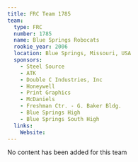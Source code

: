 ```yaml
---
title: FRC Team 1785
team:
  type: FRC
  number: 1785
  name: Blue Springs Robocats
  rookie_year: 2006
  location: Blue Springs, Missouri, USA
  sponsors:
    - Steel Source
    - ATK
    - Double C Industries, Inc
    - Honeywell
    - Print Graphics
    - McDaniels
    - Freshman Ctr. - G. Baker Bldg.
    - Blue Springs High
    - Blue Springs South High
  links:
    Website: 
---
```

No content has been added for this team
